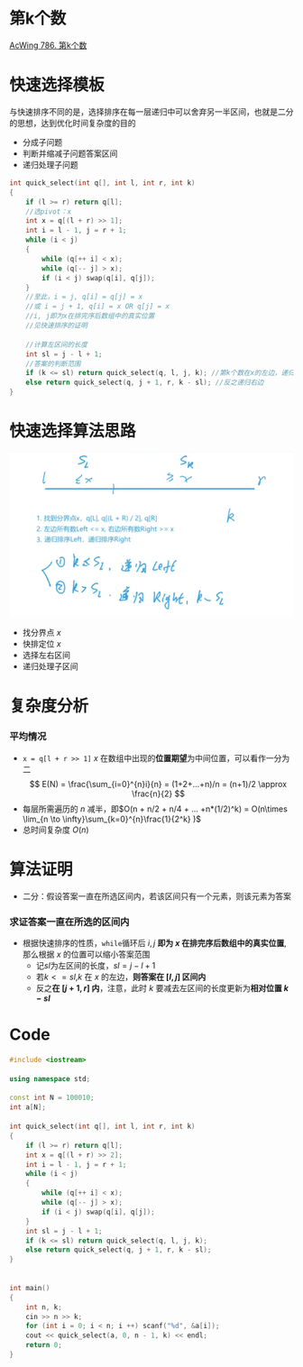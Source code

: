 # 第k个数
[AcWing 786. 第k个数](https://www.acwing.com/problem/content/788/)

# 快速选择模板

与快速排序不同的是，选择排序在每一层递归中可以舍弃另一半区间，也就是二分的思想，达到优化时间复杂度的目的
- 分成子问题
- 判断并缩减子问题答案区间
- 递归处理子问题
```cpp
int quick_select(int q[], int l, int r, int k)
{
    if (l >= r) return q[l];
    //选pivot：x
    int x = q[(l + r) >> 1];
    int i = l - 1, j = r + 1;
    while (i < j)
    {
        while (q[++ i] < x);
        while (q[-- j] > x);
        if (i < j) swap(q[i], q[j]);
    }
    //至此，i = j, q[i] = q[j] = x
    //或 i = j + 1, q[i] = x OR q[j] = x
    //i, j即为x在排完序后数组中的真实位置
    //见快速排序的证明
    
    //计算左区间的长度
    int sl = j - l + 1;
    //答案的判断范围
    if (k <= sl) return quick_select(q, l, j, k); //第k个数在x的左边，递归左边
    else return quick_select(q, j + 1, r, k - sl); //反之递归右边
}
```

# 快速选择算法思路
![截屏2022-07-06 20.14.31](media/%E6%88%AA%E5%B1%8F2022-07-06%2020.14.31.png)

- 找分界点 $x$
- 快排定位 $x$
- 选择左右区间
- 递归处理子区间

# 复杂度分析
### 平均情况
- `x = q[l + r >> 1]`
  $x$ 在数组中出现的**位置期望**为中间位置，可以看作一分为二
  $$
  E(N) =  \frac{\sum_{i=0}^{n}i}{n} = (1+2+...+n)/n = (n+1)/2 \approx \frac{n}{2}  
  $$
- 每层所需遍历的 $n$ 减半，即$O(n + n/2 + n/4 + ... +n*(1/2)^k) = O(n\times \lim_{n \to \infty}\sum_{k=0}^{n}\frac{1}{2^k} )$
- 总时间复杂度 $O(n)$

# 算法证明
- 二分：假设答案一直在所选区间内，若该区间只有一个元素，则该元素为答案
### 求证答案一直在所选的区间内
- 根据快速排序的性质，`while`循环后 $i, j$ **即为 $x$ 在排完序后数组中的真实位置**,那么根据 $x$ 的位置可以缩小答案范围
  - 记$sl$为左区间的长度，$sl=j-l+1$
  - 若$k<=sl$,$k$ 在 $x$ 的左边，**则答案在 $[l, j]$ 区间内**
  - 反之**在 $[j + 1, r]$ 内**，注意，此时 $k$ 要减去左区间的长度更新为**相对位置 $k-sl$**

# Code

```cpp
#include <iostream>

using namespace std;

const int N = 100010;
int a[N];

int quick_select(int q[], int l, int r, int k)
{
    if (l >= r) return q[l];
    int x = q[(l + r) >> 2];
    int i = l - 1, j = r + 1;
    while (i < j)
    {
        while (q[++ i] < x);
        while (q[-- j] > x);
        if (i < j) swap(q[i], q[j]);
    }
    int sl = j - l + 1;
    if (k <= sl) return quick_select(q, l, j, k);
    else return quick_select(q, j + 1, r, k - sl);
}


int main()
{
    int n, k;
    cin >> n >> k;
    for (int i = 0; i < n; i ++) scanf("%d", &a[i]);
    cout << quick_select(a, 0, n - 1, k) << endl;
    return 0;
}
```
  
